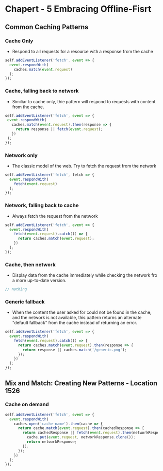 # Chapert - 5 Embracing Offline-Fisrt
## Common Caching Patterns

### Cache Only
- Respond to all requests for a resource with a response from the cache

```js
self.addEventListener('fetch', event => {
  event.respondWith(
    caches.match(event.request)
  );
});
```

### Cache, falling back to network
- Similiar to cache only, thie pattern will respond to requests with content from the cache.

```js
self.addEventListener('fetch', event => {
 event.respondWith(
   caches.match(event.request).then(response => {
     return response || fetch(event.request);
   })
 );
});
```

### Network only
- The classic model of the web. Try to fetch the request from the network

```js
self.addEventListener('fetch', fetch => {
  event.respondWith(
    fetch(event.request)
  );
});
```

### Network, falling back to cache
- Always fetch the request from the network

```js
self.addEventListener('fetch', event => {
  event.respondWith(
    fetch(event.request).catch(() => {
      return caches.match(event.request);
    })
  );
});
```

### Cache, then network
- Display data from the cache immediately while checking the network fro a more up-to-date version.

```js
// nothing
```


### Generic fallback
- When the content the user asked for could not be found in the cache, and the network is not available, 
this pattern returns an alternate "default fallback" from the cache instead of returning an error.

```js
self.addEventListener('fetch', event => {
  event.respondWith(
    fetch(event.request).catch(() => {
      return caches.match(event.request).then(response => {
        return response || caches.match('/generic.png');
      });
    })
  );
});
```


## Mix and Match: Creating New Patterns - Location 1526
### Cache on demand

```js
self.addEventListener('fetch', event => {
  event.respondWith(
    caches.open('cache-name').then(cache => {
      return cache.match(event.request).then(cachedResponse => {
        return cachedResponse || fetch(event.request).then(networkResponse => {
          cache.put(event.request, networkResponse.clone());
          return networkResponse;
        });
      });
    })
  );
});

```